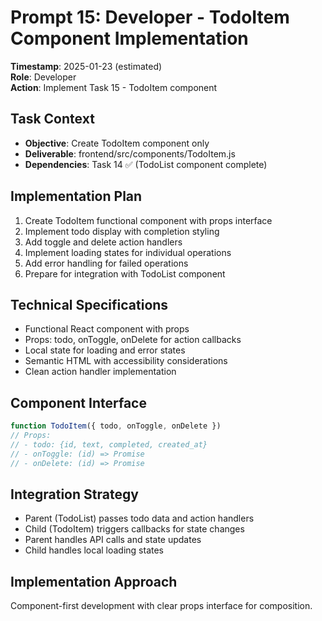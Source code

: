 # Prompt 15: Developer - TodoItem Component Implementation  
**Timestamp**: 2025-01-23 (estimated)  
**Role**: Developer  
**Action**: Implement Task 15 - TodoItem component  

## Task Context
- **Objective**: Create TodoItem component only
- **Deliverable**: frontend/src/components/TodoItem.js
- **Dependencies**: Task 14 ✅ (TodoList component complete)

## Implementation Plan
1. Create TodoItem functional component with props interface
2. Implement todo display with completion styling
3. Add toggle and delete action handlers
4. Implement loading states for individual operations
5. Add error handling for failed operations
6. Prepare for integration with TodoList component

## Technical Specifications
- Functional React component with props
- Props: todo, onToggle, onDelete for action callbacks
- Local state for loading and error states
- Semantic HTML with accessibility considerations
- Clean action handler implementation

## Component Interface
```javascript
function TodoItem({ todo, onToggle, onDelete })
// Props:
// - todo: {id, text, completed, created_at}
// - onToggle: (id) => Promise
// - onDelete: (id) => Promise
```

## Integration Strategy
- Parent (TodoList) passes todo data and action handlers
- Child (TodoItem) triggers callbacks for state changes
- Parent handles API calls and state updates
- Child handles local loading states

## Implementation Approach
Component-first development with clear props interface for composition.